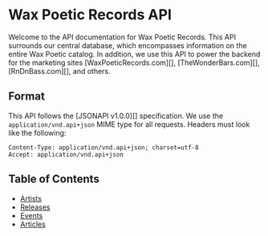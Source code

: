 # Wax Poetic Records API

Welcome to the API documentation for Wax Poetic Records. This API
surrounds our central database, which encompasses information on the
entire Wax Poetic catalog. In addition, we use this API to power the
backend for the marketing sites [WaxPoeticRecords.com][],
[TheWonderBars.com][], [RnDnBass.com][], and others.

## Format

This API follows the [JSONAPI v1.0.0][] specification. We use the
`application/vnd.api+json` MIME type for all requests. Headers must look
like the following:

```
Content-Type: application/vnd.api+json; charset=utf-8
Accept: application/vnd.api+json
```

## Table of Contents

- [Artists](/docs/artists)
- [Releases](/docs/releases)
- [Events](/docs/events)
- [Articles](/docs/articles)
